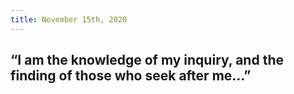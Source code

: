 ```yaml
---
title: November 15th, 2020
---
```


## “I am the knowledge of my inquiry, and the finding of those who seek after me…”
